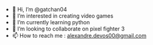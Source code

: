 - 👋 Hi, I’m @gatchan04
- 👀 I’m interested in creating video games
- 🌱 I’m currently learning python
- 💞️ I’m looking to collaborate on pixel fighter 3
- 📫 How to reach me : alexandre.devos00@gmail.com

<!---
gatchan04/gatchan04 is a ✨ special ✨ repository because its `README.md` (this file) appears on your GitHub profile.
You can click the Preview link to take a look at your changes.
--->
